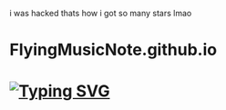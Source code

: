 i was hacked thats how i got so many stars lmao

# FlyingMusicNote.github.io
# [![Typing SVG](https://readme-typing-svg.demolab.com?font=Fira+Code&size=30&pause=1000&color=F71111&random=false&width=435&lines=THE+BEST+HWID+SPOOFER)](https://git.io/typing-svg)
